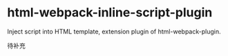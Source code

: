 # html-webpack-inline-script-plugin
Inject script into HTML template, extension plugin of html-webpack-plugin.

待补充